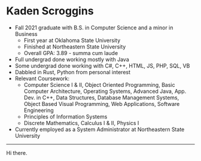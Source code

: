 # Kaden Scroggins
* Fall 2021 graduate with B.S. in Computer Science and a minor in Business
  - First year at Oklahoma State University
  - Finished at Northeastern State University
  - Overall GPA: 3.89 - summa cum laude
* Full undergrad done working mostly with Java
* Some undergrad done working with C#, C++, HTML, JS, PHP, SQL, VB
* Dabbled in Rust, Python from personal interest
* Relevant Coursework:
  - Computer Science I & II, Object Oriented Programming, Basic Computer Architecture, Operating Systems, Advanced Java, App. Dev. in C++, Data Structures, Database Management Systems, Object Based Visual Programming, Web Applications, Software Engineering
  - Principles of Information Systems
  - Discrete Mathematics, Calculus I & II, Physics I
* Currently employed as a System Administrator at Northeastern State University
---
Hi there.
